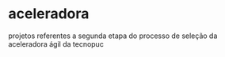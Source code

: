 # aceleradora
projetos referentes a segunda etapa do processo de seleção da aceleradora ágil da tecnopuc

